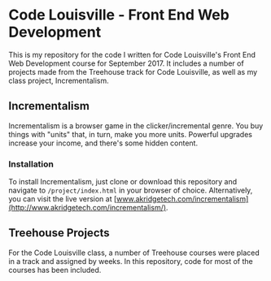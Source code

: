 # Code Louisville - Front End Web Development

This is my repository for the code I written for Code Louisville's Front End Web Development course for September 2017. It includes a number of projects made from the Treehouse track for Code Louisville, as well as my class project, Incrementalism.

## Incrementalism

Incrementalism is a browser game in the clicker/incremental genre. You buy things with "units" that, in turn, make you more units. Powerful upgrades increase your income, and there's some hidden content.

### Installation

To install Incrementalism, just clone or download this repository and navigate to `/project/index.html` in your browser of choice. Alternatively, you can visit the live version at [www.akridgetech.com/incrementalism](http://www.akridgetech.com/incrementalism/).

## Treehouse Projects
For the Code Louisville class, a number of Treehouse courses were placed in a track and assigned by weeks. In this repository, code for most of the courses has been included.